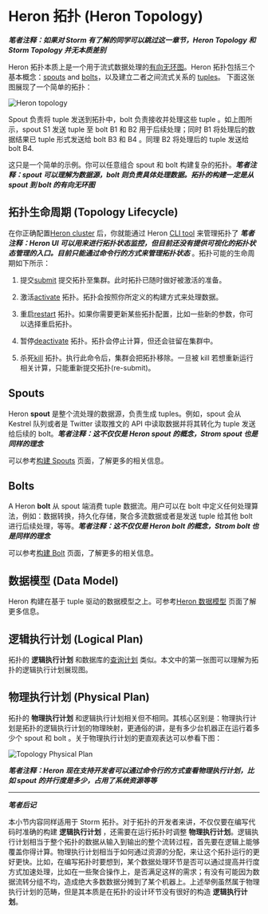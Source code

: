 # Heron 拓扑 (Heron Topology)

***笔者注释：如果对 Storm 有了解的同学可以跳过这一章节，Heron Topology 和 Storm Topology 并无本质差别***

Heron 拓扑本质上是一个用于流式数据处理的[有向无环图](https://en.wikipedia.org/wiki/Directed_acyclic_graph)。Heron 拓扑包括三个基本概念：[spouts](#spouts) and [bolts](#bolts)，以及建立二者之间流式关系的 [tuples](http://twitter.github.io/heron/docs/developers/data-model)。 下面这张图展现了一个简单的拓扑：

![Heron topology](http://twitter.github.io/heron/img/topology.png)

Spout 负责将 tuple 发送到拓扑中，bolt 负责接收并处理这些 tuple 。如上图所示，spout S1 发送 tuple 至 bolt B1 和 B2 用于后续处理；同时 B1 将处理后的数据结果已 tuple 形式发送给 bolt B3 和 B4 。同理 B2 将处理后的 tuple 发送给 bolt B4.

这只是一个简单的示例。你可以任意组合 spout 和 bolt 构建复杂的拓扑。***笔者注释：spout 可以理解为数据源，bolt 则负责具体处理数据。拓扑的构建一定是从 spout 到 bolt 的有向无环图***

## 拓扑生命周期 (Topology Lifecycle)

在你正确配置[Heron cluster](http://twitter.github.io/heron/docs/operators/deployment) 后，你就能通过 Heron [CLI tool](http://twitter.github.io/heron/docs/operators/heron-cli) 来管理拓扑了 ***笔者注释：Heron UI 可以用来进行拓扑状态监控，但目前还没有提供可视化的拓扑状态管理的入口。目前只能通过命令行的方式来管理拓扑状态*** 。拓扑可能的生命周期如下所示：

1. 提交[submit](http://twitter.github.io/heron/docs/operators/heron-cli#submitting-a-topology) 提交拓扑至集群。此时拓扑已随时做好被激活的准备。

2. 激活[activate](http://twitter.github.io/heron/docs/operators/heron-cli#activating-a-topology) 拓扑。拓扑会按照你所定义的构建方式来处理数据。

3. 重启[restart](http://twitter.github.io/heron/docs/operators/heron-cli#restarting-a-topology) 拓扑。如果你需要更新某些拓扑配置，比如一些新的参数，你可以选择重启拓扑。

4. 暂停[deactivate](http://twitter.github.io/heron/docs/operators/heron-cli#deactivating-a-topology) 拓扑。拓扑会停止计算，但还会驻留在集群中。

5. 杀死[kill](http://twitter.github.io/heron/docs/operators/operators/heron-cli#killing-a-topology) 拓扑。执行此命令后，集群会把拓扑移除。一旦被 kill 若想重新运行相关计算，只能重新提交拓扑(re-submit)。

## Spouts

Heron **spout** 是整个流处理的数据源，负责生成 tuples。例如，spout 会从 Kestrel 队列或者是 Twitter 读取推文的 API 中读取数据并将其转化为 tuple 发送给后续的 bolt。***笔者注释：这不仅仅是 Heron spout 的概念，Strom spout 也是同样的理念***

可以参考[构建 Spouts](http://twitter.github.io/heron/docs/developers/java/spouts) 页面，了解更多的相关信息。

## Bolts

A Heron **bolt** 从 spout 端消费 tuple 数据流。用户可以在 bolt 中定义任何处理算法，例如：数据转换，持久化存储，聚合多流数据或者是发送 tuple 给其他 bolt 进行后续处理，等等。***笔者注释：这不仅仅是 Heron bolt 的概念，Strom bolt 也是同样的理念***

可以参考[构建 Bolt](http://twitter.github.io/heron/docs/developers/java/bolts) 页面，了解更多的相关信息。


## 数据模型 (Data Model)

Heron 构建在基于 tuple 驱动的数据模型之上。可参考[Heron 数据模型](http://twitter.github.io/heron/docs/developers/data-model) 页面了解更多信息。

## 逻辑执行计划 (Logical Plan)

拓扑的 **逻辑执行计划** 和数据库的[查询计划](https://en.wikipedia.org/wiki/Query_plan) 类似。本文中的第一张图可以理解为拓扑的逻辑执行计划展现图。

## 物理执行计划 (Physical Plan)

拓扑的 **物理执行计划** 和逻辑执行计划相关但不相同。其核心区别是：物理执行计划是拓扑的逻辑执行计划的物理映射，更通俗的讲，是有多少台机器正在运行着多少个 spout 和 bolt 。关于物理执行计划的更直观表达可以参看下图：

![Topology Physical Plan](http://twitter.github.io/heron/img/physicalplan.png)

***笔者注释：Heron 现在支持开发者可以通过命令行的方式查看物理执行计划，比如 spout 的并行度是多少，占用了系统资源等等***

---

***笔者后记***

本小节内容同样适用于 Storm 拓扑。对于拓扑的开发者来讲，不仅仅要在编写代码时准确的构建 **逻辑执行计划** ，还需要在运行拓扑时调整 **物理执行计划**。逻辑执行计划相当于整个拓扑的数据从输入到输出的整个流转过程，首先要在逻辑上能够覆盖你得计算。物理执行计划相当于如何通过资源的分配，来让这个拓扑运行的更好更快。比如，在编写拓扑时要想到，某个数据处理环节是否可以通过提高并行度方式加速处理，比如在一些聚合操作上，是否满足这样的需求；有没有可能因为数据流转分组不均，造成绝大多数数据分摊到了某个机器上。上述举例虽然属于物理执行计划的范畴，但是其本质是在拓扑的设计环节没有很好的构造 **逻辑执行计划**。
